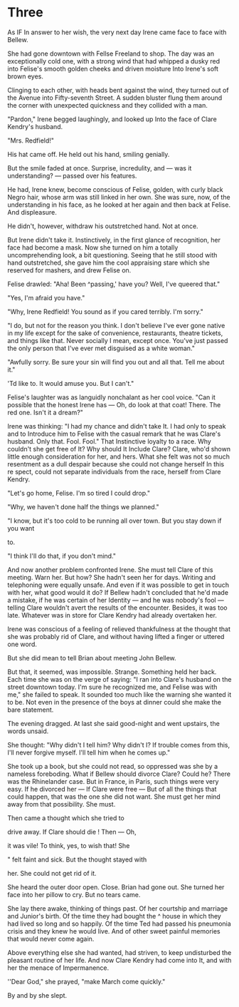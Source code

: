 # Three

As IF In answer to her wish, the very next day 
Irene came face to face with Bellew. 

She had gone downtown with Fellse 
Freeland to shop. The day was an exceptionally 
cold one, with a strong wind that had whipped 
a dusky red into Felise's smooth golden cheeks 
and driven moisture Into Irene's soft brown 
eyes. 

Clinging to each other, with heads bent 
against the wind, they turned out of the Avenue into Fifty-seventh Street. A sudden bluster 
flung them around the corner with unexpected 
quickness and they collided with a man. 

"Pardon," Irene begged laughingly, 
and looked up Into the face of Clare Kendry's 
husband. 

"Mrs. Redfield!" 

His hat came off. He held out his 
hand, smiling genially. 

But the smile faded at once. Surprise,  incredulity, and — was it understanding? — 
passed over his features. 

He had, Irene knew, become conscious 
of Felise, golden, with curly black Negro hair, 
whose arm was still linked in her own. She 
was sure, now, of the understanding in his 
face, as he looked at her again and then back at 
Felise. And displeasure. 

He didn't, however, withdraw his outstretched hand. Not at once. 

But Irene didn't take it. Instinctively, 
in the first glance of recognition, her face had 
become a mask. Now she turned on him a 
totally uncomprehending look, a bit questioning. Seeing that he still stood with hand outstretched, she gave him the cool appraising 
stare which she reserved for mashers, and 
drew Felise on. 

Felise drawled: "Aha! Been ^passing,' 
have you? Well, I've queered that." 

"Yes, I'm afraid you have." 

"Why, Irene Redfield! You sound as if 
you cared terribly. I'm sorry." 

"I do, but not for the reason you think. 
 I don't believe I've ever gone native in my life 
except for the sake of convenience, restaurants, 
theatre tickets, and things like that. Never socially I mean, except once. You've just passed 
the only person that I've ever met disguised as 
a white woman." 

"Awfully sorry. Be sure your sin will 
find you out and all that. Tell me about it." 

'Td like to. It would amuse you. But I 
can't." 

Felise's laughter was as languidly nonchalant as her cool voice. "Can it possible that 
the honest Irene has — Oh, do look at that 
coat! There. The red one. Isn't it a dream?" 

Irene was thinking: "I had my chance 
and didn't take It. I had only to speak and to 
Introduce him to Felise with the casual remark 
that he was Clare's husband. Only that. Fool. 
Fool." That Instinctive loyalty to a race. Why 
couldn't she get free of It? Why should It Include Clare? Clare, who'd shown little enough 
consideration for her, and hers. What she felt 
was not so much resentment as a dull despair 
because she could not change herself In this re spect, could not separate individuals from the 
race, herself from Clare Kendry. 

"Let's go home, Felise. I'm so tired I 
could drop." 

"Why, we haven't done half the things 
we planned." 

"I know, but it's too cold to be running 
all over town. But you stay down if you want 


to. 


"I think I'll do that, if you don't mind." 


And now another problem confronted 
Irene. She must tell Clare of this meeting. 
Warn her. But how? She hadn't seen her for 
days. Writing and telephoning were equally 
unsafe. And even if it was possible to get in 
touch with her, what good would it do? If Bellew hadn't concluded that he'd made a mistake, 
if he was certain of her Identity — and he was 
nobody's fool — telling Clare wouldn't avert the 
results of the encounter. Besides, it was too 
late. Whatever was in store for Clare Kendry 
had already overtaken her. 

Irene was conscious of a feeling of relieved thankfulness at the thought that she 
was probably rid of Clare, and without having 
lifted a finger or uttered one word. 

But she did mean to tell Brian about 
meeting John Bellew. 

But that, it seemed, was impossible. 
Strange. Something held her back. Each time 
she was on the verge of saying: "I ran into 
Clare's husband on the street downtown today. I'm sure he recognized me, and Felise was 
with me," she failed to speak. It sounded too 
much like the warning she wanted it to be. Not 
even in the presence of the boys at dinner could 
she make the bare statement. 

The evening dragged. At last she said 
good-night and went upstairs, the words unsaid. 

She thought: "Why didn't I tell him? 
Why didn't I? If trouble comes from this, I'll 
never forgive myself. I'll tell him when he 
comes up." 

She took up a book, but she could not 
read, so oppressed was she by a nameless foreboding. 
 What if Bellew should divorce Clare? 
Could he? There was the Rhinelander case. 
But in France, in Paris, such things were very 
easy. If he divorced her — If Clare were free — 
But of all the things that could happen, that 
was the one she did not want. She must get her 
mind away from that possibility. She must. 

Then came a thought which she tried to 

drive away. If Clare should die ! Then — Oh, 

it was vile! To think, yes, to wish that! She 

"  felt faint and sick. But the thought stayed with 

her. She could not get rid of it. 

She heard the outer door open. Close. 
Brian had gone out. She turned her face into 
her pillow to cry. But no tears came. 

She lay there awake, thinking of things 
past. Of her courtship and marriage and Junior's birth. Of the time they had bought the ^ 
house in which they had lived so long and so 
happily. Of the time Ted had passed his pneumonia crisis and they knew he would live. And 
of other sweet painful memories that would 
never come again. 

Above everything else she had wanted, 
 had striven, to keep undisturbed the pleasant 
routine of her life. And now Clare Kendry had 
come into It, and with her the menace of Impermanence. 

''Dear God," she prayed, "make March 
come quickly." 

By and by she slept. 
